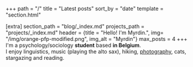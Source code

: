 +++
path = "/"
title = "Latest posts"
sort_by = "date"
template = "section.html"

[extra]
section_path = "blog/_index.md"
projects_path = "projects/_index.md"
header = {title = "Hello! I'm Myrdin.", img= "/img/orange-pfp-modified.png", img_alt = "Myrdin"}
max_posts = 4
+++
I'm a psychology/sociology **student** based **in Belgium**.  
I enjoy linguistics, music (playing the alto sax), hiking, [photography](https://pinterest.com/myrdincx/_created), cats, stargazing and reading.  

